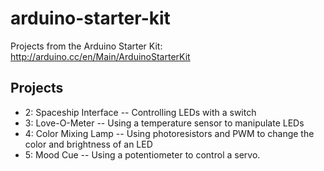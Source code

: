 arduino-starter-kit
===================

Projects from the Arduino Starter Kit: http://arduino.cc/en/Main/ArduinoStarterKit

## Projects
<ul>
	<li> 2: Spaceship Interface -- Controlling LEDs with a switch
	</li>
	<li> 3: Love-O-Meter -- Using a temperature sensor to manipulate LEDs
	</li>
	<li> 4: Color Mixing Lamp -- Using photoresistors and PWM to change the color and brightness of an LED
	</li>
	<li> 5: Mood Cue -- Using a potentiometer to control a servo.
	</li>
</ul>
